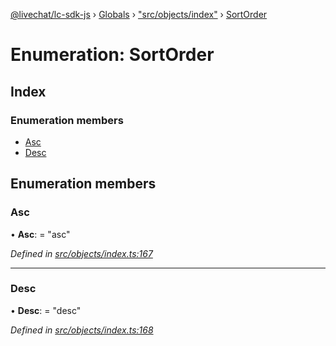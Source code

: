 [@livechat/lc-sdk-js](../README.md) › [Globals](../globals.md) › ["src/objects/index"](../modules/_src_objects_index_.md) › [SortOrder](_src_objects_index_.sortorder.md)

# Enumeration: SortOrder

## Index

### Enumeration members

* [Asc](_src_objects_index_.sortorder.md#asc)
* [Desc](_src_objects_index_.sortorder.md#desc)

## Enumeration members

###  Asc

• **Asc**: = "asc"

*Defined in [src/objects/index.ts:167](https://github.com/livechat/lc-sdk-js/blob/ac28f06/src/objects/index.ts#L167)*

___

###  Desc

• **Desc**: = "desc"

*Defined in [src/objects/index.ts:168](https://github.com/livechat/lc-sdk-js/blob/ac28f06/src/objects/index.ts#L168)*
